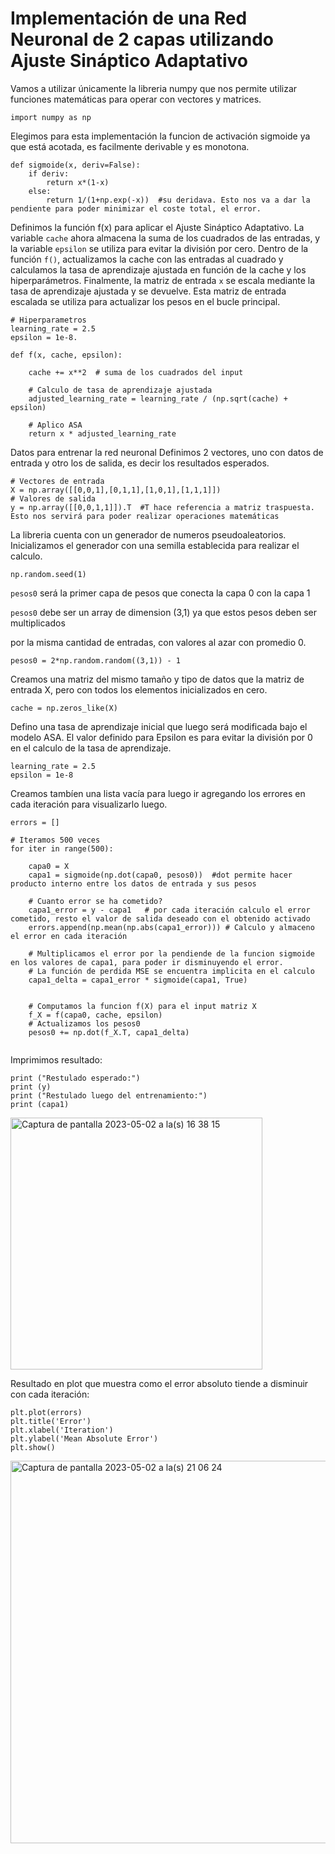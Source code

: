 
# Implementación de una Red Neuronal de 2 capas utilizando Ajuste Sináptico Adaptativo

 Vamos a utilizar únicamente la libreria numpy que nos permite utilizar funciones matemáticas para operar con vectores y matrices.
```
import numpy as np
```

Elegimos para esta implementación la funcion de activación sigmoide ya que está acotada, es facilmente derivable y es monotona.

```
def sigmoide(x, deriv=False):   
    if deriv:
        return x*(1-x)       
    else:
        return 1/(1+np.exp(-x))  #su deridava. Esto nos va a dar la pendiente para poder minimizar el coste total, el error.
```
Definimos la función f(x) para aplicar el Ajuste Sináptico Adaptativo. La variable `cache` ahora almacena la suma de los cuadrados de las entradas, y la variable `epsilon` se utiliza para evitar la división por cero. Dentro de la función `f()`, actualizamos la cache con las entradas al cuadrado y calculamos la tasa de aprendizaje ajustada en función de la cache y los hiperparámetros. Finalmente, la matriz de entrada `x` se escala mediante la tasa de aprendizaje ajustada y se devuelve. Esta matriz de entrada escalada se utiliza para actualizar los pesos en el bucle principal.
```
# Hiperparametros  
learning_rate = 2.5  
epsilon = 1e-8. 

def f(x, cache, epsilon):  

    cache += x**2  # suma de los cuadrados del input
  
    # Calculo de tasa de aprendizaje ajustada 
    adjusted_learning_rate = learning_rate / (np.sqrt(cache) + epsilon)  
  
    # Aplico ASA  
    return x * adjusted_learning_rate
```
Datos para entrenar la red neuronal
Definimos 2 vectores, uno con datos de entrada y otro los de salida, es decir los resultados esperados. 
```
# Vectores de entrada
X = np.array([[0,0,1],[0,1,1],[1,0,1],[1,1,1]])
# Valores de salida
y = np.array([[0,0,1,1]]).T  #T hace referencia a matriz traspuesta. Esto nos servirá para poder realizar operaciones matemáticas 
```

La libreria cuenta con un generador de numeros pseudoaleatorios.
Inicializamos el generador con una semilla establecida para
realizar el calculo.
```
np.random.seed(1)
```
`pesos0` será la primer capa de pesos que conecta la capa 0 con la capa 1 

`pesos0` debe ser un array de dimension (3,1) ya que estos pesos deben ser multiplicados 

por la misma cantidad de entradas, con valores al azar con promedio 0. 
```
pesos0 = 2*np.random.random((3,1)) - 1
```
Creamos una matriz del mismo tamaño y tipo de datos que la matriz de entrada X, pero con todos los elementos inicializados en cero.
```
cache = np.zeros_like(X)
```
Defino una tasa de aprendizaje inicial que luego será modificada bajo el modelo ASA. El valor definido para Epsilon es para evitar la división por 0 en el calculo de la tasa de aprendizaje.
```
learning_rate = 2.5
epsilon = 1e-8
```
Creamos tambíen una lista vacía para luego ir agregando los errores en cada iteración para visualizarlo luego.
```
errors = []
```

```
# Iteramos 500 veces
for iter in range(500):
  
    capa0 = X
    capa1 = sigmoide(np.dot(capa0, pesos0))  #dot permite hacer producto interno entre los datos de entrada y sus pesos

    # Cuanto error se ha cometido?
    capa1_error = y - capa1   # por cada iteración calculo el error cometido, resto el valor de salida deseado con el obtenido activado
    errors.append(np.mean(np.abs(capa1_error))) # Calculo y almaceno el error en cada iteración
    
    # Multiplicamos el error por la pendiende de la funcion sigmoide en los valores de capa1, para poder ir disminuyendo el error. 
    # La función de perdida MSE se encuentra implicita en el calculo 
    capa1_delta = capa1_error * sigmoide(capa1, True)

    
    # Computamos la funcion f(X) para el input matriz X
    f_X = f(capa0, cache, epsilon)
    # Actualizamos los pesos0
    pesos0 += np.dot(f_X.T, capa1_delta)
   
```
Imprimimos resultado:
```
print ("Restulado esperado:")
print (y)
print ("Restulado luego del entrenamiento:")
print (capa1)
```

<img width="403" alt="Captura de pantalla 2023-05-02 a la(s) 16 38 15" src="https://user-images.githubusercontent.com/24212744/235770213-adf538f6-e4a2-42ba-a829-1a747d00807c.png">

Resultado en plot que muestra como el error absoluto tiende a disminuir con cada iteración:

```
plt.plot(errors)
plt.title('Error')
plt.xlabel('Iteration')
plt.ylabel('Mean Absolute Error')
plt.show()

```
<img width="612" alt="Captura de pantalla 2023-05-02 a la(s) 21 06 24" src="https://user-images.githubusercontent.com/24212744/235810524-a98b1ecc-7799-4527-957e-8b48ce4e3273.png">

